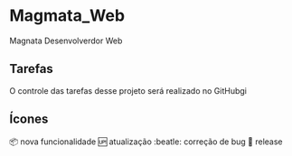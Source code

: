 # Magmata_Web
Magnata Desenvolverdor Web

## Tarefas

O controle das tarefas desse projeto será realizado no GitHubgi

## Ícones

:package: nova funcionalidade
:up: atualização
:beatle: correção de bug
:checkered_flag: release